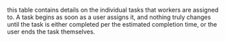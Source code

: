 this table contains details on the individual tasks that workers are assigned to. A task begins as soon as a user assigns it, and nothing truly changes until the task is either completed per the estimated completion time, or the user ends the task themselves.